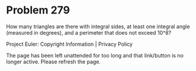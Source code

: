 #   Problem 279

   How many triangles are there with integral sides, at least one integral
   angle (measured in degrees), and a perimeter that does not exceed 10^8?

   Project Euler: Copyright Information | Privacy Policy

   The page has been left unattended for too long and that link/button is no
   longer active. Please refresh the page.
